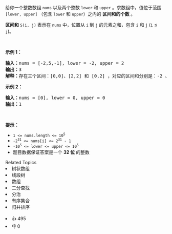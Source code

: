 <p>给你一个整数数组&nbsp;<code>nums</code> 以及两个整数&nbsp;<code>lower</code> 和 <code>upper</code> 。求数组中，值位于范围 <code>[lower, upper]</code> （包含&nbsp;<code>lower</code>&nbsp;和&nbsp;<code>upper</code>）之内的 <strong>区间和的个数</strong> 。</p>

<p><strong>区间和</strong>&nbsp;<code>S(i, j)</code>&nbsp;表示在&nbsp;<code>nums</code>&nbsp;中，位置从&nbsp;<code>i</code>&nbsp;到&nbsp;<code>j</code>&nbsp;的元素之和，包含&nbsp;<code>i</code>&nbsp;和&nbsp;<code>j</code>&nbsp;(<code>i</code> ≤ <code>j</code>)。</p>

<p>&nbsp;</p> 
<strong>示例 1：</strong>

<pre>
<strong>输入：</strong>nums = [-2,5,-1], lower = -2, upper = 2
<strong>输出：</strong>3
<strong>解释：</strong>存在三个区间：[0,0]、[2,2] 和 [0,2] ，对应的区间和分别是：-2 、-1 、2 。
</pre>

<p><strong>示例 2：</strong></p>

<pre>
<strong>输入：</strong>nums = [0], lower = 0, upper = 0
<strong>输出：</strong>1
</pre>

<p>&nbsp;</p>

<p><strong>提示：</strong></p>

<ul> 
 <li><code>1 &lt;= nums.length &lt;= 10<sup>5</sup></code></li> 
 <li><code>-2<sup>31</sup> &lt;= nums[i] &lt;= 2<sup>31</sup> - 1</code></li> 
 <li><code>-10<sup>5</sup> &lt;= lower &lt;= upper &lt;= 10<sup>5</sup></code></li> 
 <li>题目数据保证答案是一个 <strong>32 位</strong> 的整数</li> 
</ul>

<div><div>Related Topics</div><div><li>树状数组</li><li>线段树</li><li>数组</li><li>二分查找</li><li>分治</li><li>有序集合</li><li>归并排序</li></div></div><br><div><li>👍 495</li><li>👎 0</li></div>